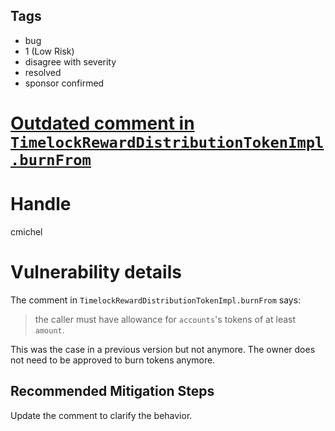 ## Tags

- bug
- 1 (Low Risk)
- disagree with severity
- resolved
- sponsor confirmed

# [Outdated comment in `TimelockRewardDistributionTokenImpl.burnFrom`](https://github.com/code-423n4/2021-12-nftx-findings/issues/150) 

# Handle

cmichel


# Vulnerability details

The comment in `TimelockRewardDistributionTokenImpl.burnFrom` says:
> the caller must have allowance for ``accounts``'s tokens of at least `amount`.

This was the case in a previous version but not anymore. The owner does not need to be approved to burn tokens anymore.

## Recommended Mitigation Steps
Update the comment to clarify the behavior.


